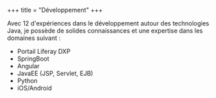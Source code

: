 +++
title = "Développement"
+++

Avec 12 d'expériences dans le développement autour des technologies Java, je possède de solides connaissances et une expertise dans les domaines suivant :
- Portail Liferay DXP
- SpringBoot
- Angular
- JavaEE (JSP, Servlet, EJB)
- Python
- iOS/Android


<!--more-->